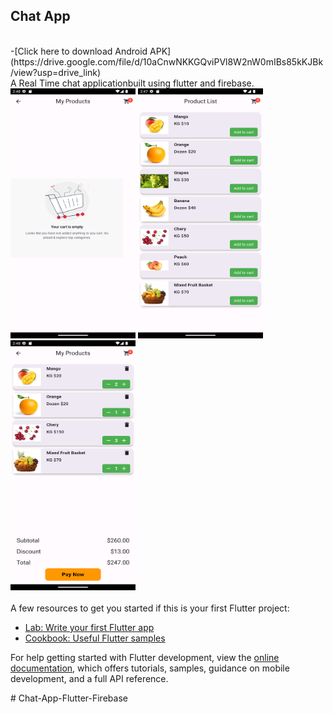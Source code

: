 ## Chat App
<br>
-[Click here to download Android APK](https://drive.google.com/file/d/10aCnwNKKGQviPVl8W2nW0mIBs85kKJBk/view?usp=drive_link)
<br>
A Real Time chat applicationbuilt using flutter and firebase.
<br>


<div class="photo-gallery">
    <img src="https://github.com/gauravkakad1/Flutter-Shopping-Cart-App-SqfLite/blob/47543b154326ad9be4bac37c91061194d8525a89/images/3.png" style="width:200px; height:400px;">
    <img src="https://github.com/gauravkakad1/Flutter-Shopping-Cart-App-SqfLite/blob/ace832eef1a8b578799ffcdbd324eb19213e328c/images/1.png" style="width:200px; height:400px;">
    <img src="https://github.com/gauravkakad1/Flutter-Shopping-Cart-App-SqfLite/blob/ace832eef1a8b578799ffcdbd324eb19213e328c/images/2.png" style="width:200px; height:400px;">
</div>
<br>
A few resources to get you started if this is your first Flutter project:

- [Lab: Write your first Flutter app](https://docs.flutter.dev/get-started/codelab)
- [Cookbook: Useful Flutter samples](https://docs.flutter.dev/cookbook)

For help getting started with Flutter development, view the
[online documentation](https://docs.flutter.dev/), which offers tutorials,
samples, guidance on mobile development, and a full API reference.

#   C h a t - A p p - F l u t t e r - F i r e b a s e 
 
 

